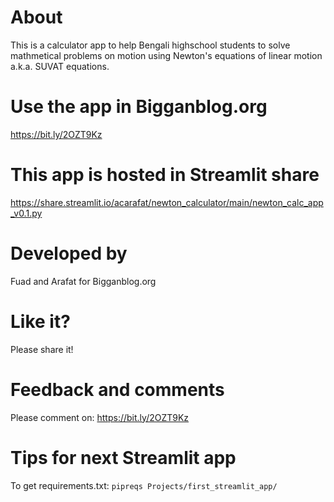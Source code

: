 # About
This is a calculator app to help Bengali highschool students to solve mathmetical problems on motion using Newton's equations of linear motion a.k.a. SUVAT equations.

# Use the app in Bigganblog.org
https://bit.ly/2OZT9Kz

# This app is hosted in Streamlit share
https://share.streamlit.io/acarafat/newton_calculator/main/newton_calc_app_v0.1.py

# Developed by 
Fuad and Arafat for Bigganblog.org

# Like it?
Please share it!

# Feedback and comments
Please comment on: https://bit.ly/2OZT9Kz


# Tips for next Streamlit app
To get requirements.txt:
`pipreqs Projects/first_streamlit_app/`
